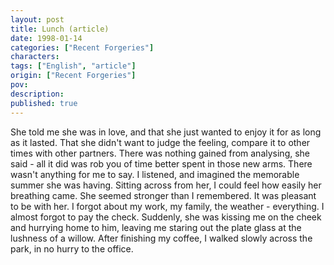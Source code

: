 ```yaml
---
layout: post
title: Lunch (article)
date: 1998-01-14
categories: ["Recent Forgeries"]
characters: 
tags: ["English", "article"]
origin: ["Recent Forgeries"]
pov: 
description: 
published: true
---
```


She told me she was in love, and that she just wanted to enjoy it for as long as it lasted. That she didn't want to judge the feeling, compare it to other times with other partners. There was nothing gained from analysing, she said - all it did was rob you of time better spent in those new arms. There wasn't anything for me to say. I listened, and imagined the memorable summer she was having. Sitting across from her, I could feel how easily her breathing came. She seemed stronger than I remembered. It was pleasant to be with her. I forgot about my work, my family, the weather - everything. I almost forgot to pay the check. Suddenly, she was kissing me on the cheek and hurrying home to him, leaving me staring out the plate glass at the lushness of a willow. After finishing my coffee, I walked slowly across the park, in no hurry to the office.
